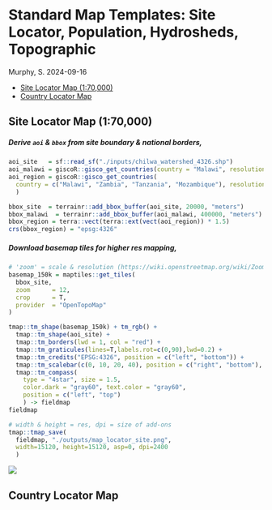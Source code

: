 Standard Map Templates: Site Locator, Population, Hydrosheds,
Topographic
================
Murphy, S.
2024-09-16

- [Site Locator Map (1:70,000)](#site-locator-map-170000)
- [Country Locator Map](#country-locator-map)

## Site Locator Map (1:70,000)

##### Derive `aoi` & `bbox` from site boundary & national borders,

``` r
aoi_site   = sf::read_sf("./inputs/chilwa_watershed_4326.shp")
aoi_malawi = giscoR::gisco_get_countries(country = "Malawi", resolution = "3")
aoi_region = giscoR::gisco_get_countries(
  country = c("Malawi", "Zambia", "Tanzania", "Mozambique"), resolution = "3"
  )

bbox_site  = terrainr::add_bbox_buffer(aoi_site, 20000, "meters")
bbox_malawi  = terrainr::add_bbox_buffer(aoi_malawi, 400000, "meters")
bbox_region = terra::vect(terra::ext(vect(aoi_region)) * 1.5) 
crs(bbox_region) = "epsg:4326"
```

##### Download basemap tiles for higher res mapping,

``` r
# 'zoom' = scale & resolution (https://wiki.openstreetmap.org/wiki/Zoom_levels)
basemap_150k = maptiles::get_tiles(
  bbox_site, 
  zoom      = 12, 
  crop      = T,
  provider  = "OpenTopoMap"
)

tmap::tm_shape(basemap_150k) + tm_rgb() + 
  tmap::tm_shape(aoi_site) +
  tmap::tm_borders(lwd = 1, col = "red") +
  tmap::tm_graticules(lines=T,labels.rot=c(0,90),lwd=0.2) +
  tmap::tm_credits("EPSG:4326", position = c("left", "bottom")) + 
  tmap::tm_scalebar(c(0, 10, 20, 40), position = c("right", "bottom"), text.size = .5) +
  tmap::tm_compass(
    type = "4star", size = 1.5,
    color.dark = "gray60", text.color = "gray60",
    position = c("left", "top")
    ) -> fieldmap
fieldmap

# width & height = res, dpi = size of add-ons
tmap::tmap_save(
  fieldmap, "./outputs/map_locator_site.png", 
  width=15120, height=15120, asp=0, dpi=2400
  )
```

![](outputs/map_locator_site.png)

## Country Locator Map
